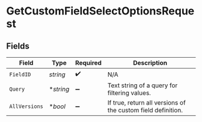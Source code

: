 # GetCustomFieldSelectOptionsRequest


## Fields

| Field                                                        | Type                                                         | Required                                                     | Description                                                  |
| ------------------------------------------------------------ | ------------------------------------------------------------ | ------------------------------------------------------------ | ------------------------------------------------------------ |
| `FieldID`                                                    | *string*                                                     | :heavy_check_mark:                                           | N/A                                                          |
| `Query`                                                      | **string*                                                    | :heavy_minus_sign:                                           | Text string of a query for filtering values.                 |
| `AllVersions`                                                | **bool*                                                      | :heavy_minus_sign:                                           | If true, return all versions of the custom field definition. |
